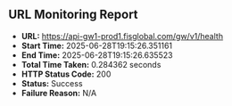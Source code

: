 ## URL Monitoring Report

- **URL:** https://api-gw1-prod1.fisglobal.com/gw/v1/health
- **Start Time:** 2025-06-28T19:15:26.351161
- **End Time:** 2025-06-28T19:15:26.635523
- **Total Time Taken:** 0.284362 seconds
- **HTTP Status Code:** 200
- **Status:** Success
- **Failure Reason:** N/A
